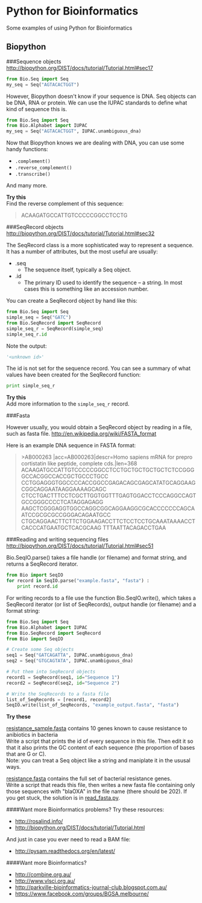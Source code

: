 Python for Bioinformatics
=========================

Some examples of using Python for Bioinformatics

Biopython
---------

###Sequence objects
http://biopython.org/DIST/docs/tutorial/Tutorial.html#sec17

```python
from Bio.Seq import Seq
my_seq = Seq("AGTACACTGGT")
```

However, Biopython doesn't know if your sequence is DNA. Seq objects can be DNA, RNA or protein. We can use the IUPAC standards to define what kind of sequence this is.

```python
from Bio.Seq import Seq
from Bio.Alphabet import IUPAC
my_seq = Seq("AGTACACTGGT", IUPAC.unambiguous_dna)
```

Now that Biopython knows we are dealing with DNA, you can use some handy functions:  
 - `.complement()`
 - `.reverse_complement()`
 - `.transcribe()`  

And many more.  

**Try this**  
Find the reverse complement of this sequence:  
> ACAAGATGCCATTGTCCCCCGGCCTCCTG  

###SeqRecord objects
http://biopython.org/DIST/docs/tutorial/Tutorial.html#sec32

The SeqRecord class is a more sophisticated way to represent a sequence. It has a number of attributes, but the most useful are usually:  
 - .seq  
   - The sequence itself, typically a Seq object.  
 - .id  
   - The primary ID used to identify the sequence – a string. In most cases this is something like an accession number.  

You can create a SeqRecord object by hand like this:  
  
```python
from Bio.Seq import Seq
simple_seq = Seq("GATC")
from Bio.SeqRecord import SeqRecord
simple_seq_r = SeqRecord(simple_seq)
simple_seq_r.id
```

Note the output:
```python
'<unknown id>'
```
The id is not set for the sequence record. You can see a summary of what values have been created for the SeqRecord function:
```python
print simple_seq_r
```
**Try this**  
Add more information to the `simple_seq_r` record.

###Fasta

However usually, you would obtain a SeqRecord object by reading in a file, such as fasta file.
http://en.wikipedia.org/wiki/FASTA_format

Here is an example DNA sequence in FASTA format:

> \>AB000263 |acc=AB000263|descr=Homo sapiens mRNA for prepro cortistatin like peptide, complete cds.|len=368
> ACAAGATGCCATTGTCCCCCGGCCTCCTGCTGCTGCTGCTCTCCGGGGCCACGGCCACCGCTGCCCTGCC
> CCTGGAGGGTGGCCCCACCGGCCGAGACAGCGAGCATATGCAGGAAGCGGCAGGAATAAGGAAAAGCAGC
> CTCCTGACTTTCCTCGCTTGGTGGTTTGAGTGGACCTCCCAGGCCAGTGCCGGGCCCCTCATAGGAGAGG
> AAGCTCGGGAGGTGGCCAGGCGGCAGGAAGGCGCACCCCCCCAGCAATCCGCGCGCCGGGACAGAATGCC
> CTGCAGGAACTTCTTCTGGAAGACCTTCTCCTCCTGCAAATAAAACCTCACCCATGAATGCTCACGCAAG
> TTTAATTACAGACCTGAA

###Reading and writing sequencing files
http://biopython.org/DIST/docs/tutorial/Tutorial.html#sec51

Bio.SeqIO.parse() takes a file handle (or filename) and format string, and returns a SeqRecord iterator.

```python
from Bio import SeqIO
for record in SeqIO.parse("example.fasta", "fasta") :
    print record.id
```

For writing records to a file use the function Bio.SeqIO.write(), which takes a SeqRecord iterator (or list of SeqRecords), output handle (or filename) and a format string:

```python
from Bio.Seq import Seq
from Bio.Alphabet import IUPAC
from Bio.SeqRecord import SeqRecord
from Bio import SeqIO

# Create some Seq objects
seq1 = Seq("GATCAGATTA", IUPAC.unambiguous_dna)
seq2 = Seq("GTGCAGTATA", IUPAC.unambiguous_dna)

# Put them into SeqRecord objects
record1 = SeqRecord(seq1, id="Sequence 1")
record2 = SeqRecord(seq2, id="Sequence 2")

# Write the SeqRecords to a fasta file
list_of_SeqRecords = [record1, record2]
SeqIO.write(list_of_SeqRecords, "example_output.fasta", "fasta")
```

**Try these**  

[resistance_sample.fasta](resistance_sample.fasta) contains 10 genes known to cause resistance to anibiotics in bacteria  
Write a script that prints the id of every sequence in this file. Then edit it so that it also prints the GC content of each sequence (the proportion of bases that are G or C).  
Note: you can treat a Seq object like a string and maniplate it in the ususal ways.  

[resistance.fasta](resistance.fasta) contains the full set of bacterial resistance genes.  
Write a script that reads this file, then writes a new fasta file containing only those sequences with "blaOXA" in the file name (there should be 202). If you get stuck, the solution is in [read_fasta.py](read_fasta.py).


####Want more Bioinformatics problems? Try these resources:
* http://rosalind.info/
* http://biopython.org/DIST/docs/tutorial/Tutorial.html

And just in case you ever need to read a BAM file:  
* http://pysam.readthedocs.org/en/latest/


####Want more Bioinformatics?
* http://combine.org.au/
* http://www.vlsci.org.au/
* http://parkville-bioinformatics-journal-club.blogspot.com.au/
* https://www.facebook.com/groups/BGSA.melbourne/

